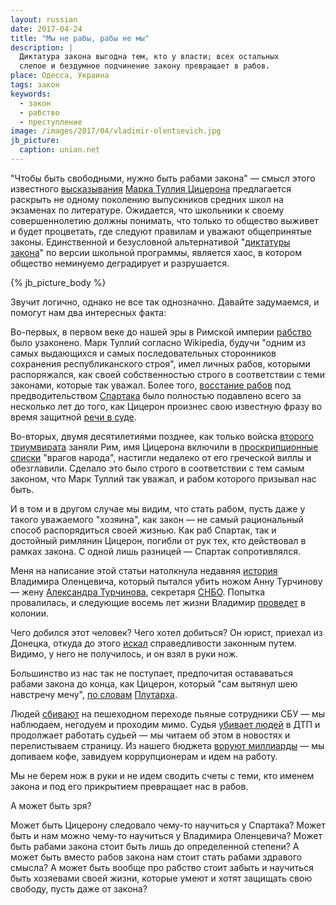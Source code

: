 ```yaml
---
layout: russian
date: 2017-04-24
title: "Мы не рабы, рабы не мы"
description: |
  Диктатура закона выгодна тем, кто у власти; всех остальных
  слепое и бездумное подчинение закону превращает в рабов.
place: Одесса, Украина
tags: закон
keywords:
  - закон
  - рабство
  - преступление
image: /images/2017/04/vladimir-olentsevich.jpg
jb_picture:
  caption: unian.net
---
```


"Чтобы быть свободными, нужно быть рабами закона" &mdash; смысл этого
известного
[высказывания](https://ru.wikiquote.org/wiki/%D0%9C%D0%B0%D1%80%D0%BA_%D0%A2%D1%83%D0%BB%D0%BB%D0%B8%D0%B9_%D0%A6%D0%B8%D1%86%D0%B5%D1%80%D0%BE%D0%BD)
[Марка Туллия Цицерона](https://ru.wikipedia.org/wiki/Марк_Туллий_Цицерон)
предлагается раскрыть
не одному поколению выпускников средних школ на экзаменах
по литературе. Ожидается, что школьники к своему совершеннолетию должны понимать,
что только то общество выживет и будет процветать, где
следуют правилам и уважают общепринятые законы. Единственной
и безусловной альтернативой
"[диктатуры закона](http://politike.ru/termin/diktatura-zakona.html)"
по версии школьной программы, является хаос, в котором общество
неминуемо деградирует и разрушается.

{% jb_picture_body %}

<!--more-->

Звучит логично, однако не все так однозначно. Давайте задумаемся, и помогут
нам два интересных факта:

Во-первых, в первом веке до нашей эры в Римской империи
[рабство](https://ru.wikipedia.org/wiki/%D0%A0%D0%B0%D0%B1%D1%81%D1%82%D0%B2%D0%BE)
было узаконено. Марк Туллий согласно Wikipedia, будучи
"одним из самых выдающихся и самых последовательных сторонников
сохранения республиканского строя", имел личных рабов, которыми распоряжался,
как своей собственностью строго в соответствии с теми законами, которые
так уважал. Более того, [восстание рабов](https://ru.wikipedia.org/wiki/%D0%92%D0%BE%D1%81%D1%81%D1%82%D0%B0%D0%BD%D0%B8%D0%B5_%D0%A1%D0%BF%D0%B0%D1%80%D1%82%D0%B0%D0%BA%D0%B0)
под предводительством [Спартака](https://ru.wikipedia.org/wiki/%D0%92%D0%BE%D1%81%D1%81%D1%82%D0%B0%D0%BD%D0%B8%D0%B5_%D0%A1%D0%BF%D0%B0%D1%80%D1%82%D0%B0%D0%BA%D0%B0)
было полностью подавлено всего за несколько лет до того, как
Цицерон произнес свою известную фразу во время защитной
[речи в суде](http://ancientrome.ru/antlitr/t.htm?a=1267350006#53).

Во-вторых, двумя десятилетиями позднее, как только войска
[второго триумвирата](https://ru.wikipedia.org/wiki/%D0%92%D1%82%D0%BE%D1%80%D0%BE%D0%B9_%D1%82%D1%80%D0%B8%D1%83%D0%BC%D0%B2%D0%B8%D1%80%D0%B0%D1%82)
заняли Рим, имя Цицерона включили в
[проскрипционные списки](https://ru.wikipedia.org/wiki/%D0%9F%D1%80%D0%BE%D1%81%D0%BA%D1%80%D0%B8%D0%BF%D1%86%D0%B8%D1%8F)
"врагов народа", настигли недалеко от его греческой виллы
и обезглавили. Сделало это было строго в соответствии с тем самым законом,
что Марк Туллий так уважал, и рабом которого призывал нас быть.

И в том и в другом случае мы видим, что стать рабом, пусть даже у такого
уважаемого "хозяина", как закон &mdash; не самый рациональный способ распорядиться
своей жизнью. Как раб Спартак, так и достойный римлянин Цицерон, погибли
от рук тех, кто действовал в рамках закона. С одной лишь разницей &mdash; Спартак
сопротивлялся.

Меня на написание этой статьи натолкнула недавняя
[история](http://korrespondent.net/ukraine/3688203-napavshyi-na-zhenu-turchynova-khotel-otomstyt-za-ato)
Владимира Оленцевича, который пытался убить ножом Анну Турчинову &mdash;
жену [Александра Турчинова](https://ru.wikipedia.org/wiki/%D0%A2%D1%83%D1%80%D1%87%D0%B8%D0%BD%D0%BE%D0%B2,_%D0%90%D0%BB%D0%B5%D0%BA%D1%81%D0%B0%D0%BD%D0%B4%D1%80_%D0%92%D0%B0%D0%BB%D0%B5%D0%BD%D1%82%D0%B8%D0%BD%D0%BE%D0%B2%D0%B8%D1%87),
секретаря [СНБО](https://ru.wikipedia.org/wiki/%D0%A1%D0%BE%D0%B2%D0%B5%D1%82_%D0%BD%D0%B0%D1%86%D0%B8%D0%BE%D0%BD%D0%B0%D0%BB%D1%8C%D0%BD%D0%BE%D0%B9_%D0%B1%D0%B5%D0%B7%D0%BE%D0%BF%D0%B0%D1%81%D0%BD%D0%BE%D1%81%D1%82%D0%B8_%D0%B8_%D0%BE%D0%B1%D0%BE%D1%80%D0%BE%D0%BD%D1%8B_%D0%A3%D0%BA%D1%80%D0%B0%D0%B8%D0%BD%D1%8B).
Попытка провалилась, и следующие восемь лет жизни Владимир
[проведет](http://korrespondent.net/ukraine/3842610-napadavshemu-na-zhenu-turchynova-vynesly-pryhovor) в колонии.

Чего добился этот человек? Чего хотел добиться? Он юрист, приехал из Донецка,
откуда до этого
[искал](http://rian.com.ua/analytics/20140313/340972725.html)
справедливости законным путем. Видимо, у него
не получилось, и он взял в руки нож.

Большинство из нас так не поступает, предпочитая остававаться рабами закона
до конца, как Цицерон, который "сам вытянул шею навстречу мечу",
[по словам](http://ancientrome.ru/antlitr/t.htm?a=1439004000#48)
[Плутарха](https://ru.wikipedia.org/wiki/%D0%9F%D0%BB%D1%83%D1%82%D0%B0%D1%80%D1%85).

Людей [сбивают](http://www.pravda.com.ua/rus/news/2016/12/10/7129407/) на пешеходном переходе
пьяные сотрудники СБУ &mdash; мы наблюдаем, негодуем и проходим мимо.
Судья [убивает людей](http://podrobnosti.ua/2030732-sudju-iz-zakarpatja-ne-mogut-nakazat-za-smertelnoe-dtp.html)
в ДТП и продолжает работать судьей &mdash; мы читаем об этом в новостях
и перелистываем страницу. Из нашего бюджета
[воруют миллиарды](http://korrespondent.net/world/worldabus/3838123-ukrayna-vozghlavyla-reitynh-korruptsyonnykh-stran) &mdash;
мы допиваем кофе, завидуем коррупционерам и идем на работу.

Мы не берем нож в руки и не идем сводить счеты с теми, кто именем закона
и под его прикрытием превращает нас в рабов.

А может быть зря?

Может быть Цицерону следовало чему-то научиться у Спартака? Может быть
и нам можно чему-то научиться у Владимира Оленцевича? Может быть
рабами закона стоит быть лишь до определенной степени? А может быть вместо
рабов закона нам стоит стать рабами здравого смысла? А может быть вообще
про рабство стоит забыть и научиться быть хозяевами своей жизни, которые
умеют и хотят защищать свою свободу, пусть даже от закона?


